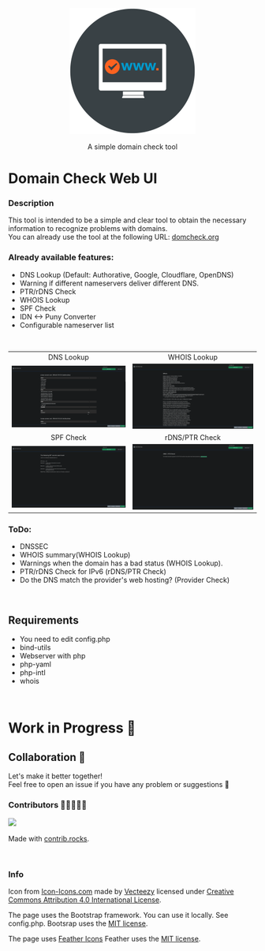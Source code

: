 <p align="center"><img src="./assets/window-domain_icon-icons.com_52810.png" width="256"></p>
<p align="center">A simple domain check tool</p>  

# Domain Check Web UI

### Description
This tool is intended to be a simple and clear tool to obtain the necessary information to recognize problems with domains.
</br>
You can already use the tool at the following URL:
<a href="https://domcheck.org">domcheck.org</a>
</br>

### Already available features:
- DNS Lookup (Default: Authorative, Google, Cloudflare, OpenDNS)
- Warning if different nameservers deliver different DNS.
- PTR/rDNS Check
- WHOIS Lookup
- SPF Check
- IDN <-> Puny Converter  
- Configurable nameserver list

</br>

|                                      |                                 |
| :----------------------------------: | :-----------------------------: |
|              DNS Lookup              |             WHOIS Lookup        |
| ![DNS Records](docs/dnscheck.png) |  ![DNS Map](docs/whois.png)   |
|              SPF Check              |          rDNS/PTR Check           |
|  ![SPF Details](docs/spfcheck.png)  | ![WHOIS Lookup](docs/rdns.png) |

### ToDo:
- DNSSEC
- WHOIS summary(WHOIS Lookup)
- Warnings when the domain has a bad status (WHOIS Lookup).
- PTR/rDNS Check for IPv6 (rDNS/PTR Check)
- Do the DNS match the provider's web hosting? (Provider Check)

</br>

## Requirements
- You need to edit config.php
- bind-utils
- Webserver with php
- php-yaml
- php-intl
- whois

</br>

# Work in Progress 🎏
## Collaboration 👥

Let's make it better together! <br/> 
Feel free to open an issue if you have any problem or suggestions 🤍

### Contributors 🧑🏾‍🤝‍🧑🏼

<a href="https://github.com/Truemmerer/domain_check_web_ui/graphs/contributors">
  <img src="https://contrib.rocks/image?repo=Truemmerer/domain_check_web_ui" />
</a>

Made with [contrib.rocks](https://contrib.rocks).

</br>

### Info
Icon from [Icon-Icons.com](https://icon-icons.com/icon/window-domain-www/52810) made by [Vecteezy](https://icon-icons.com/users/49oaZ80LDyqHrUI3wINLc/icon-sets/) licensed under <a rel="license" href="http://creativecommons.org/licenses/by/4.0/">Creative Commons Attribution 4.0 International License</a>.

The page uses the Bootstrap framework.
You can use it locally. See config.php. 
Bootsrap uses the <a rel="license" href="https://raw.githubusercontent.com/twbs/bootstrap/main/LICENSE">MIT license</a>.

The page uses [Feather Icons](https://feathericons.com/)
Feather uses the <a rel="license" href="https://github.com/feathericons/feather/blob/main/LICENSE">MIT license</a>.


